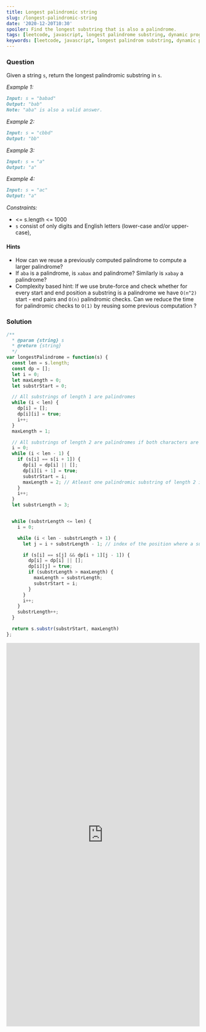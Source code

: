 ```yaml
---
title: Longest palindromic string
slug: /longest-palindromic-string
date: '2020-12-20T10:30'
spoiler: Find the longest substring that is also a palindrome.
tags: [leetcode, javascript, longest palindrome substring, dynamic programming, ]
keywords: [leetcode, javascript, longest palindrom substring, dynamic programming, interview questions]
---
```

### Question
Given a string `s`, return the longest palindromic substring in `s`.

*Example 1:*
```md
Input: s = "babad"
Output: "bab"
Note: "aba" is also a valid answer.
```
*Example 2:*
```md
Input: s = "cbbd"
Output: "bb"
```
*Example 3:*
```md
Input: s = "a"
Output: "a"
```
*Example 4:*
```md
Input: s = "ac"
Output: "a"
 ```

*Constraints:*

* <= s.length <= 1000
* `s` consist of only digits and English letters (lower-case and/or upper-case),

#### Hints
* How can we reuse a previously computed palindrome to compute a larger palindrome?
* If `aba` is a palindrome, is `xabax` and palindrome? Similarly is `xabay` a palindrome?
* Complexity based hint: If we use brute-force and check whether for every start and end position a substring is a palindrome we have `O(n^2)` start - end pairs and `O(n)` palindromic checks. Can we reduce the time for palindromic checks to `O(1)` by reusing some previous computation ?

### Solution
```js
/**
  * @param {string} s
  * @return {string}
  */
var longestPalindrome = function(s) {
  const len = s.length;
  const dp = [];
  let i = 0;
  let maxLength = 0;
  let substrStart = 0;

  // All substrings of length 1 are palindromes
  while (i < len) {
    dp[i] = [];
    dp[i][i] = true;
    i++;
  }
  maxLength = 1;

  // All substrings of length 2 are palindromes if both characters are same.
  i = 0;
  while (i < len - 1) {
    if (s[i] == s[i + 1]) {
      dp[i] = dp[i] || [];
      dp[i][i + 1] = true;
      substrStart = i;
      maxLength = 2; // Atleast one palindromic substring of length 2 is found
    }
    i++;
  }
  let substrLength = 3;


  while (substrLength <= len) {
    i = 0;

    while (i < len - substrLength + 1) {
      let j = i + substrLength - 1; // index of the position where a substring of length "substrLength" ends.

      if (s[i] == s[j] && dp[i + 1][j - 1]) {
        dp[i] = dp[i] || [];
        dp[i][j] = true;
        if (substrLength > maxLength) {
          maxLength = substrLength;
          substrStart = i;
        }
      }
      i++;
    }
    substrLength++;
  }

  return s.substr(substrStart, maxLength)
};
```
<iframe height="1000px" width="100%" src="https://repl.it/@jagzviruz/Longest-palindromic-string#index.js?lite=true" scrolling="no" frameborder="no" allowtransparency="true" allowfullscreen="true" sandbox="allow-forms allow-pointer-lock allow-popups allow-same-origin allow-scripts allow-modals"></iframe>
